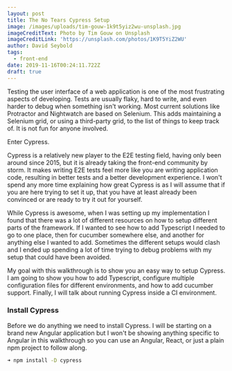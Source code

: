 ```yaml
---
layout: post
title: The No Tears Cypress Setup
image: /images/uploads/tim-gouw-1k9t5yiz2wu-unsplash.jpg
imageCreditText: Photo by Tim Gouw on Unsplash
imageCreditLink: 'https://unsplash.com/photos/1K9T5YiZ2WU'
author: David Seybold
tags:
  - front-end
date: 2019-11-16T00:24:11.722Z
draft: true
---
```

Testing the user interface of a web application is one of the most frustrating aspects of developing. Tests are usually flaky, hard to write, and even harder to debug when something isn't working. Most current solutions like Protractor and Nightwatch are based on Selenium. This adds maintaining a Selenium grid, or using a third-party grid, to the list of things to keep track of. It is not fun for anyone involved.

Enter Cypress. 

Cypress is a relatively new player to the E2E testing field, having only been around since 2015, but it is already taking the front-end community by storm. It makes writing E2E tests feel more like you are writing application code, resulting in better tests and a better development experience. I won't spend any more time explaining how great Cypress is as I will assume that if you are here trying to set it up, that you have at least already been convinced or are ready to try it out for yourself.

While Cypress is awesome, when I was setting up my implementation I found that there was a lot of different resources on how to setup different parts of the framework. If I wanted to see how to add Typescript I needed to go to one place, then for cucumber somewhere else, and another for anything else I wanted to add. Sometimes the different setups would clash and I ended up spending a lot of time trying to debug problems with my setup that could have been avoided.

My goal with this walkthrough is to show you an easy way to setup Cypress. I am going to show you how to add Typescript, configure multiple configuration files for different environments, and how to add cucumber support. Finally, I will talk about running Cypress inside a CI environment.

### Install Cypress
Before we do anything we need to install Cypress. I will be starting on a brand new Angular application but I won't be showing anything specific to Angular in this walkthrough so you can use an Angular, React, or just a plain npm project to follow along.
```sh
➜ npm install -D cypress
```

